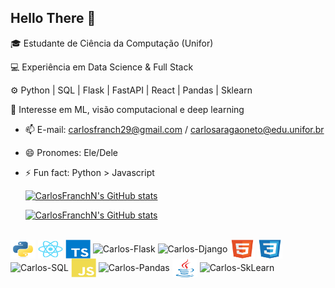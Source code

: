 ## Hello There 👋


🎓 Estudante de Ciência da Computação (Unifor)

💻 Experiência em Data Science & Full Stack

⚙️ Python | SQL | Flask | FastAPI | React | Pandas | Sklearn

🚀 Interesse em ML, visão computacional e deep learning


- 📫 E-mail: carlosfranch29@gmail.com / carlosaragaoneto@edu.unifor.br
- 😄 Pronomes: Ele/Dele
- ⚡ Fun fact: Python > Javascript

  [![CarlosFranchN's GitHub stats](https://github-readme-stats.vercel.app/api/?username=CarlosFranchN&showicons=True&theme=shadow_red&locale=pt-br )](https://github.com/CarlosFranchN/github-readme-stats)
  
  [![CarlosFranchN's GitHub stats](https://github-readme-stats.vercel.app/api/top-langs/?username=CarlosFranchN&showicons=true&theme=shadow_red&locale=pt-br )](https://github.com/CarlosFranchN/github-readme-stats)

<div style="display: inline_block"><br>
  <img align="center" alt="Carlos-Python" height="30" width="40" src="https://raw.githubusercontent.com/devicons/devicon/master/icons/python/python-original.svg">
  <img align="center" alt="Carlos-React" height="30" width="40" src="https://raw.githubusercontent.com/devicons/devicon/master/icons/react/react-original.svg">
  <img align="center" alt="Carlos-Ts" height="30" width="40" src="https://raw.githubusercontent.com/devicons/devicon/master/icons/typescript/typescript-plain.svg">
  <img align="center" alt="Carlos-Flask" height="30" width="40" color="#fff" src="https://cdn.jsdelivr.net/gh/devicons/devicon@latest/icons/flask/flask-original.svg" />
  <img align="center" alt="Carlos-Django" height="30" width="40" src="https://cdn.jsdelivr.net/gh/devicons/devicon@latest/icons/django/django-plain.svg" />
  <img align="center" alt="Carlos-HTML" height="30" width="40" src="https://raw.githubusercontent.com/devicons/devicon/master/icons/html5/html5-original.svg">
  <img align="center" alt="Carlos-CSS" height="30" width="40" src="https://raw.githubusercontent.com/devicons/devicon/master/icons/css3/css3-original.svg">
  <img align="center" alt="Carlos-SQL" height="30" width="40" src="https://cdn.jsdelivr.net/gh/devicons/devicon@latest/icons/mysql/mysql-original-wordmark.svg" />
  <img align="center" alt="Carlos-Js" height="30" width="40" src="https://raw.githubusercontent.com/devicons/devicon/master/icons/javascript/javascript-plain.svg">
  <img align="center" alt="Carlos-Pandas" height="30" width="40" src="https://cdn.jsdelivr.net/gh/devicons/devicon@latest/icons/pandas/pandas-original-wordmark.svg" />
  <img align="center" alt="Carlos-Java" height="30" width="40" src="https://raw.githubusercontent.com/devicons/devicon/master/icons/java/java-original.svg">
  <img align="center" alt="Carlos-SkLearn" height="30" width="40" src="https://cdn.jsdelivr.net/gh/devicons/devicon@latest/icons/scikitlearn/scikitlearn-original.svg" />
          
</div>
  

